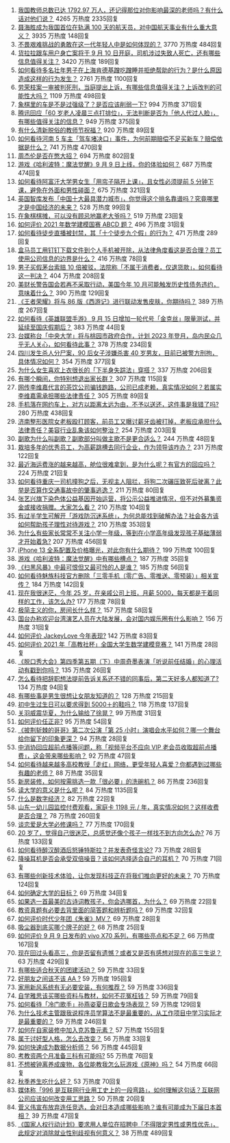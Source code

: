 1. [我国教师总数已达 1792.97 万人，还记得那位对你影响最深的老师吗？有什么话对他们说？](https://www.zhihu.com/question/485491358) 4265 万热度 2335回复
1. [聂海胜成为我国首位在轨满 100 天的航天员，对中国航天事业有什么重大意义？](https://www.zhihu.com/question/485091558) 3935 万热度 148回复
1. [不畏艰难挑战的勇敢在这一代年轻人中是如何体现的？](https://www.zhihu.com/question/484947316) 3770 万热度 484回复
1. [货拉拉跟车用户身亡案将于 9 月 10 日开庭，司机涉过失致人死亡，还有哪些信息值得关注？](https://www.zhihu.com/question/485551477) 3420 万热度 189回复
1. [如何看待多名壮年男子在上海肯德基蹭吃蹭睡并拒绝帮助的行为？是什么原因造成这样的行为发生？](https://www.zhihu.com/question/485106851) 2761 万热度 1100回复
1. [劳荣枝案一审被判死刑，当庭提出上诉，有哪些信息值得关注？上诉改判的可能性大吗？](https://www.zhihu.com/question/485670012) 1109 万热度 498回复
1. [象棋里的车是不是过强级了？是否应该削弱一下?](https://www.zhihu.com/question/426985535) 994 万热度 371回复
1. [腾讯回应「60 岁老人凌晨三点打排位」，无法判断是否为「他人代过人脸」，有哪些值得关注的信息？](https://www.zhihu.com/question/485731107) 949 万热度 375回复
1. [有什么清新脱俗的教师节祝福？](https://www.zhihu.com/question/345246354) 920 万热度 89回复
1. [如何看待河南 5 车主「驾车堵决口」事件，为何前期赔偿不足买新车？赔偿依据是什么？](https://www.zhihu.com/question/485304497) 741 万热度 470回复
1. [周杰伦是否在憋大招？](https://www.zhihu.com/question/390606269) 694 万热度 802回复
1. [游戏《哈利波特：魔法觉醒》9 月 9 日上线，你的体验如何？](https://www.zhihu.com/question/485504150) 687 万热度 474回复
1. [如何看待阿富汗大学男女生「用帘子隔开上课」，且女性必须提前 5 分钟下课，避免在外面和男性碰面？](https://www.zhihu.com/question/485212999) 675 万热度 321回复
1. [英国智库发布「中国十大最具潜力城市」，你觉得这个排名靠谱吗？究竟哪里才是中国经济的未来？](https://www.zhihu.com/question/485758990) 528 万热度 99回复
1. [在象棋棋摊，可以没有顾忌地赢老大爷吗？](https://www.zhihu.com/question/484946212) 519 万热度 23回复
1. [如何评价 2021 年数学建模国赛 ABCD 题？](https://www.zhihu.com/question/465100367) 496 万热度 31回复
1. [如何看待徒步直播被封禁，其「十个徒步九个假」的行为？](https://www.zhihu.com/question/484362987) 471 万热度 289回复
1. [盒马员工用钉钉下载文件到个人手机被开除，从法律角度看这是否合理？员工使用公司信息的边界是什么？](https://www.zhihu.com/question/483673871) 416 万热度 78回复
1. [男子买假茅台索赔 10 倍被驳，法院称「不属于消费者，仅退货款」，如何看待这一判决？](https://www.zhihu.com/question/485554178) 404 万热度 208回复
1. [美财长警告国会若再不采取行动，美国今年 10 月可能触发历史性债务违约，意味着什么？](https://www.zhihu.com/question/485690907) 390 万热度 129回复
1. [《王者荣耀》将与 86 版《西游记》进行联动发售皮肤，你期待吗？](https://www.zhihu.com/question/485487395) 389 万热度 267回复
1. [如何看待《英雄联盟手游》 9 月 15 日增加一轮代号「金克丝」限量测试，并延续至国庆假期后？](https://www.zhihu.com/question/485677160) 383 万热度 44回复
1. [台媒称台「中央大学」将与桃园市政府合作，计划 2023 年登月，岛内民众几乎无人关心，如何看待此事？](https://www.zhihu.com/question/485375996) 378 万热度 234回复
1. [四川发生杀人分尸案，90 后女子涉嫌杀害 40 岁男友，目前已被警方刑拘，具体情况如何？](https://www.zhihu.com/question/485437609) 354 万热度 377回复
1. [为什么女生喜欢上衣很长的「下半身失踪法」穿搭？](https://www.zhihu.com/question/483423634) 337 万热度 206回复
1. [有哪个瞬间，你特别想退出家长群？](https://www.zhihu.com/question/471983693) 307 万热度 115回复
1. [网传李维嘉代言的茶饮公司骗钱跑路，公司已成老赖，真实情况如何？若属实李维嘉需承担哪些法律责任？](https://www.zhihu.com/question/485570817) 305 万热度 89回复
1. [手机落在网约车上，对方以距离太远为由，不予以送还，这件事是我错了吗?](https://www.zhihu.com/question/472084546) 280 万热度 438回复
1. [济南整形医院女老板殴打顾客，前员工又曝讨薪牙齿被打掉，老板应承担什么法律责任？美容行业乱象该如何整治？](https://www.zhihu.com/question/485555316) 254 万热度 203回复
1. [副歌为什么叫副歌？副歌部分叫做主歌不是更合适么？](https://www.zhihu.com/question/20084583) 244 万热度 48回复
1. [栽培多年的优秀员工，为高薪跳槽去同行企业，作为领导该咋办？](https://www.zhihu.com/question/484365596) 231 万热度 122回复
1. [最近海运费涨的越来越高，舱位很难拿到，是为什么呢？有官方的回应吗？](https://www.zhihu.com/question/458423248) 224 万热度 21回复
1. [如何看待重庆一司机撞狗之后，无视主人阻拦，将狗二次碾压致死后驶离？此举是否算作交通事故中的肇事逃逸？](https://www.zhihu.com/question/485687712) 211 万热度 80回复
1. [张艺兴旗下染色体公益基因开始运营，将公示公益推进情况，但不对外募集资金或接收捐赠。大家怎么看？](https://www.zhihu.com/question/485727296) 210 万热度 104回复
1. [有过半学生可解开「游戏防沉迷系统」，为何总能找到破解办法？社会各方该如何帮助孩子理性对待游戏？](https://www.zhihu.com/question/485653773) 210 万热度 353回复
1. [为什么有些家长常常不关注小学一年级，等到在小学高年级发现孩子基础薄弱才开始着急?](https://www.zhihu.com/question/426324925) 207 万热度 456回复
1. [iPhone 13 全系配置及价格曝光，对此你有什么期待？](https://www.zhihu.com/question/473209613) 199 万热度 100回复
1. [游戏《哈利波特：魔法觉醒》中有哪些槽点？](https://www.zhihu.com/question/485504270) 187 万热度 35回复
1. [《扫黑风暴》中最可恨但又最可怜的人是谁？](https://www.zhihu.com/question/483431985) 185 万热度 56回复
1. [如何看待魅族科技官方删除「三零手机（零广告、零推送、零预装）」相关宣传？](https://www.zhihu.com/question/485626180) 184 万热度 142回复
1. [现在我很迷茫，今年 25 岁，在亲戚公司上班，月薪 5000，每天都是干着同样的工作，该怎么办?](https://www.zhihu.com/question/476843351) 177 万热度 78回复
1. [极简主义的你，房间长什么样？](https://www.zhihu.com/question/350722189) 157 万热度 58回复
1. [国台办称欢迎台湾演艺人员在大陆发展，会对国内娱乐圈有什么影响？](https://www.zhihu.com/question/485764117) 156 万热度 31回复
1. [如何评价 JackeyLove 今年表现?](https://www.zhihu.com/question/480483129) 142 万热度 83回复
1. [如何评价 2021 年「高教社杯」全国大学生数学建模竞赛？](https://www.zhihu.com/question/484876994) 141 万热度 28回复
1. [《脱口秀大会》第四季第五期（下）中周奇墨表演「听说前任结婚」的心理活动有戳到你吗？](https://www.zhihu.com/question/485588114) 135 万热度 26回复
1. [怎么看待把辞职想法提前告诉关系还不错的同事后，第二天好多人都知道了?](https://www.zhihu.com/question/485024506) 134 万热度 94回复
1. [有哪些事是男生很想让女朋友知道的？](https://www.zhihu.com/question/426854994) 128 万热度 215回复
1. [初中生过生日可以要求得到 5000＋的鞋吗？](https://www.zhihu.com/question/480365205) 118 万热度 137回复
1. [关羽威震华夏，为什么输给了徐晃？](https://www.zhihu.com/question/485386699) 99 万热度 31回复
1. [如何评价任正非?](https://www.zhihu.com/question/291085442) 95 万热度 54回复
1. [《披荆斩棘的哥哥》第二次公演「第 25 小时」演唱会水平如何？哪一个舞台给你留下的印象更深？](https://www.zhihu.com/question/485703336) 94 万热度 28回复
1. [中消协回应超前点播等问题，称「视频平台不应向 VIP 老会员收取超前点播费」，这会带来哪些影响？](https://www.zhihu.com/question/485695526) 92 万热度 47回复
1. [如何看待越来越多高校教授「走红」网络，更受年轻人喜爱？你都遇到过哪些有趣的老师？](https://www.zhihu.com/question/485808612) 88 万热度 35回复
1. [新房装修，如何按需挑选一款「很必要」的洗碗机？](https://www.zhihu.com/question/485738630) 86 万热度 236回复
1. [读大学的意义是什么呢？](https://www.zhihu.com/question/430843411) 84 万热度 1135回复
1. [什么是数字经济？](https://www.zhihu.com/question/60378746) 82 万热度 22回复
1. [山东一幼儿园监控付费观看，家庭卡 1198 元 / 年，真实情况如何？这样收费是否合理？](https://www.zhihu.com/question/485468757) 78 万热度 260回复
1. [谈恋爱是大学必修课吗？](https://www.zhihu.com/question/484808994) 77 万热度 170回复
1. [20 岁了，觉得自己很迷茫，总感觉还像个孩子一样找不到方向怎么办?](https://www.zhihu.com/question/484334953) 76 万热度 133回复
1. [如何看待醉汉醉酒后怒锤特斯拉？并发表奇怪言论?](https://www.zhihu.com/question/485282880) 73 万热度 28回复
1. [降噪耳机是否会承受双倍噪音？该如何选择适合自己的耳机？](https://www.zhihu.com/question/475584558) 70 万热度 71回复
1. [有哪些创新技术体验，让你发现科技正在将我们推向更好的未来？](https://www.zhihu.com/question/429109054) 70 万热度 124回复
1. [如何确定大学的目标？](https://www.zhihu.com/question/484808443) 69 万热度 34回复
1. [如果选一首最美的古诗词教孩子，你会选哪首，为什么？](https://www.zhihu.com/question/485281565) 69 万热度 22回复
1. [教资真题有必要去背里面的简答题和辨析题吗？](https://www.zhihu.com/question/425032457) 69 万热度 32回复
1. [如何评价时代少年团《朱雀》MV？](https://www.zhihu.com/question/485804140) 69 万热度 28回复
1. [吸尘器到底买哪个牌子的好？](https://www.zhihu.com/question/462080546) 68 万热度 25回复
1. [如何评价 9 月 9 日发布的 vivo X70 系列，有哪些亮点和不足？](https://www.zhihu.com/question/485713166) 66 万热度 167回复
1. [现在回过头看高三，你是否留有遗憾？或者又是否有感想对现在的高三生说？](https://www.zhihu.com/question/479264276) 63 万热度 429回复
1. [有哪些适合秋天的团建活动？](https://www.zhihu.com/question/483250643) 59 万热度 33回复
1. [好朋友之间该不该 AA ?](https://www.zhihu.com/question/483232288) 59 万热度 195回复
1. [家用新风系统有无必要安装，有何推荐？](https://www.zhihu.com/question/28529319) 59 万热度 336回复
1. [自学雅思该买哪些资料与教材，如何不花冤枉钱？](https://www.zhihu.com/question/387871732) 59 万热度 79回复
1. [如何看待「冷门歌手」孙燕姿夏日歌会专场表现？](https://www.zhihu.com/question/485824514) 59 万热度 129回复
1. [为什么技术主管跟我说程序员学算法不是最重要的，从工作项目中学习实际才是最重要的？](https://www.zhihu.com/question/350929200) 59 万热度 246回复
1. [如何在自家装修中加入克苏鲁元素？](https://www.zhihu.com/question/41363057) 57 万热度 155回复
1. [属于讨好型人格，怎么去改变？](https://www.zhihu.com/question/485525716) 56 万热度 33回复
1. [如何快速成为数据分析师？](https://www.zhihu.com/question/29265587) 56 万热度 445回复
1. [考教资两个月准备三科有可能吗?](https://www.zhihu.com/question/483598012) 55 万热度 76回复
1. [不想被钟离养成废物，各位能教我怎么玩游戏《原神》吗？](https://www.zhihu.com/question/484812992) 54 万热度 66回复
1. [秋季养生吃什么好？](https://www.zhihu.com/question/347254222) 53 万热度 70回复
1. [媒体称「996 是互联网行业用工史上的一段弯路」，如何理解这句话？互联网公司应该如何改变用工思路？](https://www.zhihu.com/question/485677516) 50 万热度 20回复
1. [菅义伟宣布放弃连任竞选，会对日本造成哪些影响？谁有可能成为下届日本首相？](https://www.zhihu.com/question/484483136) 39 万热度 47回复
1. [《国家人权行动计划》要求用人单位在招聘中「不得限定男性或男性优先」，此规定对消除就业性别歧视有何意义？](https://www.zhihu.com/question/485717737) 38 万热度 489回复